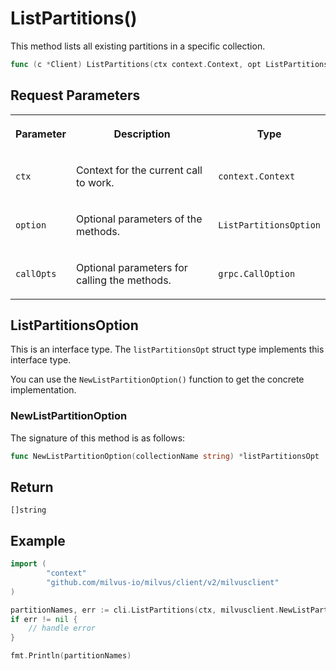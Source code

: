 # ListPartitions()

This method lists all existing partitions in a specific collection.

```go
func (c *Client) ListPartitions(ctx context.Context, opt ListPartitionsOption, callOptions ...grpc.CallOption) (partitionNames []string, err error)
```

## Request Parameters

<table>
   <tr>
     <th><p>Parameter</p></th>
     <th><p>Description</p></th>
     <th><p>Type</p></th>
   </tr>
   <tr>
     <td><p><code>ctx</code></p></td>
     <td><p>Context for the current call to work.</p></td>
     <td><p><code>context.Context</code></p></td>
   </tr>
   <tr>
     <td><p><code>option</code></p></td>
     <td><p>Optional parameters of the methods.</p></td>
     <td><p><code>ListPartitionsOption</code></p></td>
   </tr>
   <tr>
     <td><p><code>callOpts</code></p></td>
     <td><p>Optional parameters for calling the methods.</p></td>
     <td><p><code>grpc.CallOption</code></p></td>
   </tr>
</table>

## ListPartitionsOption

This is an interface type. The `listPartitionsOpt` struct type implements this interface type. 

You can use the `NewListPartitionOption()` function to get the concrete implementation.

### NewListPartitionOption

The signature of this method is as follows:

```go
func NewListPartitionOption(collectionName string) *listPartitionsOpt
```

## Return

`[]string`

## Example

```go
import (
        "context"
        "github.com/milvus-io/milvus/client/v2/milvusclient"
)

partitionNames, err := cli.ListPartitions(ctx, milvusclient.NewListPartitionOption("quick_setup"))
if err != nil {
    // handle error
}

fmt.Println(partitionNames)
```

